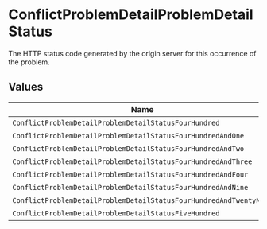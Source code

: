 # ConflictProblemDetailProblemDetailStatus

The HTTP status code generated by the origin server for this occurrence of the problem.


## Values

| Name                                                               | Value                                                              |
| ------------------------------------------------------------------ | ------------------------------------------------------------------ |
| `ConflictProblemDetailProblemDetailStatusFourHundred`              | 400                                                                |
| `ConflictProblemDetailProblemDetailStatusFourHundredAndOne`        | 401                                                                |
| `ConflictProblemDetailProblemDetailStatusFourHundredAndTwo`        | 402                                                                |
| `ConflictProblemDetailProblemDetailStatusFourHundredAndThree`      | 403                                                                |
| `ConflictProblemDetailProblemDetailStatusFourHundredAndFour`       | 404                                                                |
| `ConflictProblemDetailProblemDetailStatusFourHundredAndNine`       | 409                                                                |
| `ConflictProblemDetailProblemDetailStatusFourHundredAndTwentyNine` | 429                                                                |
| `ConflictProblemDetailProblemDetailStatusFiveHundred`              | 500                                                                |